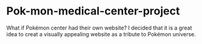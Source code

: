 # Pok-mon-medical-center-project
What if Pokémon center had their own website?
I decided that it is a great idea to creat a visually appealing website as a tribute to Pokémon universe.
